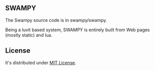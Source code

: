 
## SWAMPY 

The Swampy source code is in swampy/swampy.

Being a luvit based system, SWAMPY is entirely built from Web pages (mostly static) and lua.

## License
  
It's distributed under [MIT License](LICENSE).
